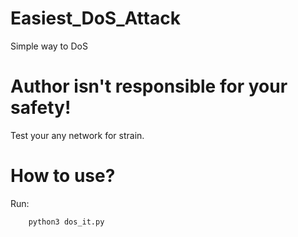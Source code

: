 # Easiest_DoS_Attack
 Simple way to DoS
 
 # Author isn't responsible for your safety!
 Test your any network for strain.

# How to use?

Run:

        python3 dos_it.py
